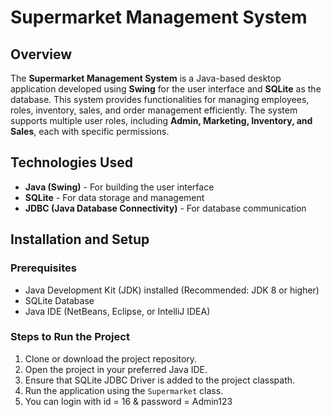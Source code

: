 # Supermarket Management System

## Overview
The **Supermarket Management System** is a Java-based desktop application developed using **Swing** for the user interface and **SQLite** as the database. This system provides functionalities for managing employees, roles, inventory, sales, and order management efficiently. The system supports multiple user roles, including **Admin, Marketing, Inventory, and Sales**, each with specific permissions.
  
## Technologies Used
- **Java (Swing)** - For building the user interface
- **SQLite** - For data storage and management
- **JDBC (Java Database Connectivity)** - For database communication

## Installation and Setup
### Prerequisites
- Java Development Kit (JDK) installed (Recommended: JDK 8 or higher)
- SQLite Database
- Java IDE (NetBeans, Eclipse, or IntelliJ IDEA)

### Steps to Run the Project
1. Clone or download the project repository.
2. Open the project in your preferred Java IDE.
3. Ensure that SQLite JDBC Driver is added to the project classpath.
4. Run the application using the `Supermarket` class.
5. You can login with id = 16 & password = Admin123


